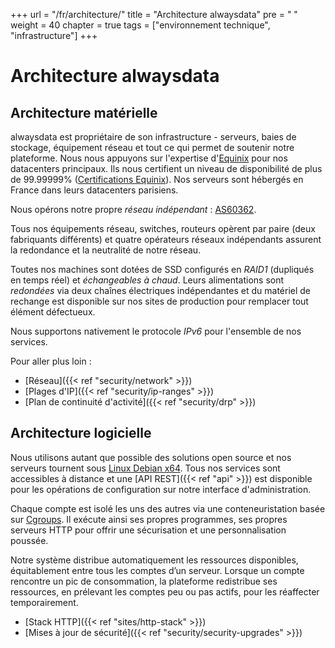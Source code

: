 +++
url = "/fr/architecture/"
title = "Architecture alwaysdata"
pre = "<i class='fas fa-fw fa-atom'></i> "
weight = 40
chapter = true
tags = ["environnement technique", "infrastructure"]
+++
# Architecture alwaysdata
## Architecture matérielle

alwaysdata est propriétaire de son infrastructure - serveurs, baies de stockage, équipement réseau et tout ce qui permet de soutenir notre plateforme. Nous nous appuyons sur l'expertise d'[Equinix](https://www.equinix.com/) pour nos datacenters principaux. Ils nous certifient un niveau de disponibilité de plus de 99.99999% ([Certifications Equinix](https://www.equinix.co.uk/data-centers/design/standards-compliance)). Nos serveurs sont hébergés en France dans leurs datacenters parisiens.

Nous opérons notre propre *réseau indépendant* : [AS60362](http://as60362.net/).

Tous nos équipements réseau, switches, routeurs opèrent par paire (deux fabriquants différents) et quatre opérateurs réseaux indépendants assurent la redondance et la neutralité de notre réseau.

Toutes nos machines sont dotées de SSD configurés en *RAID1* (dupliqués en temps réel) et *échangeables à chaud*. Leurs alimentations sont *redondées* via deux chaînes électriques indépendantes et du matériel de rechange est disponible sur nos sites de production pour remplacer tout élément défectueux.

Nous supportons nativement le protocole *IPv6* pour l'ensemble de nos services.

Pour aller plus loin :
- [Réseau]({{< ref "security/network" >}})
- [Plages d'IP]({{< ref "security/ip-ranges" >}})
- [Plan de continuité d'activité]({{< ref "security/drp" >}})

## Architecture logicielle

Nous utilisons autant que possible des solutions open source et nos serveurs tournent sous [Linux Debian x64](https://www.debian.org/). Tous nos services sont accessibles à distance et une [API REST]({{< ref "api" >}}) est disponible pour les opérations de configuration sur notre interface d'administration.

Chaque compte est isolé les uns des autres via une conteneuristation basée sur [Cgroups](https://fr.wikipedia.org/wiki/Cgroups). Il exécute ainsi ses propres programmes, ses propres serveurs HTTP pour offrir une sécurisation et une personnalisation poussée.

Notre système distribue automatiquement les ressources disponibles, équitablement entre tous les comptes d’un serveur. Lorsque un compte rencontre un pic de consommation, la plateforme redistribue ses ressources, en prélevant les comptes peu ou pas actifs, pour les réaffecter temporairement.

- [Stack HTTP]({{< ref "sites/http-stack" >}})
- [Mises à jour de sécurité]({{< ref "security/security-upgrades" >}})
